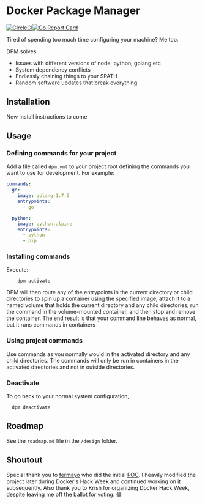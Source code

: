 # Docker Package Manager
[![CircleCI](https://circleci.com/gh/JPZ13/dpm.svg?style=shield)](https://circleci.com/gh/JPZ13/dpm)[![Go Report Card](https://goreportcard.com/badge/github.com/JPZ13/dpm)](https://goreportcard.com/report/github.com/JPZ13/dpm)


Tired of spending too much time configuring your machine? Me too.

DPM solves:
- Issues with different versions of node, python, golang etc
- System dependency conflicts
- Endlessly chaining things to your $PATH
- Random software updates that break everything

## Installation

New install instructions to come

## Usage

### Defining commands for your project

Add a file called `dpm.yml` to your project root defining the commands you want to use for development. For example:

```yaml
commands:
  go:
    image: golang:1.7.5
    entrypoints:
      - go

  python:
    image: python:alpine
    entrypoints:
      - python
      - pip
```

### Installing commands

Execute:
```
    dpm activate
```
DPM will then route any of the entrypoints in the current directory or child
directories to spin up a container using the specified image, attach it to a
named volume that holds the current directory and any child directories, run the
command in the volume-mounted container, and then stop and remove the container.
The end result is that your command line behaves as normal, but it runs commands
in containers


### Using project commands

Use commands as you normally would in the activated directory and any child
directories. The commands will only be run in containers in the activated
directories and not in outside directories.

### Deactivate
To go back to your normal system configuration,
```
  dpm deactivate
```

## Roadmap

See the `roadmap.md` file in the `/design` folder.

## Shoutout

Special thank you to [fermayo](https://github.com/fermayo) who did the initial [POC](https://github.com/fermayo/dpm). I heavily modified
the project later during Docker's Hack Week and continued working on it
subsequently. Also thank you to Krish for organizing Docker Hack Week, despite
leaving me off the ballot for voting. :grin:
